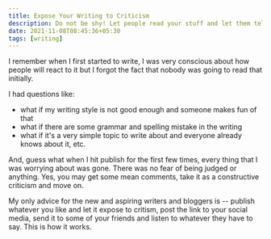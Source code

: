 ```yaml
---
title: Expose Your Writing to Criticism
description: Do not be shy! Let people read your stuff and let them tell you that it's a garbage.
date: 2021-11-08T08:45:36+05:30
tags: [writing]
---
```


I remember when I first started to write, I was very conscious about how people will react to it but I forgot the fact that nobody was going to read that initially.

I had questions like:

- what if my writing style is not good enough and someone makes fun of that
- what if there are some grammar and spelling mistake in the writing
- what if it's a very simple topic to write about and everyone already knows about it, etc.

And, guess what when I hit publish for the first few times, every thing that I was worrying about was gone. There was no fear of being judged or anything. Yes, you may get some mean comments, take it as a constructive criticism and move on.

My only advice for the new and aspiring writers and bloggers is -- publish whatever you like and let it expose to critism, post the link to your social media, send it to some of your friends and listen to whatever they have to say. This is how it works.
